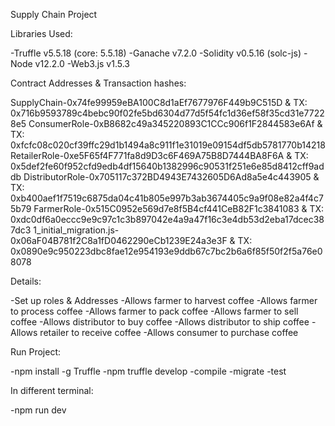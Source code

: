 Supply Chain Project

Libraries Used:

-Truffle v5.5.18 (core: 5.5.18)
-Ganache v7.2.0
-Solidity v0.5.16 (solc-js)
-Node v12.2.0
-Web3.js v1.5.3

Contract Addresses & Transaction hashes:

SupplyChain-0x74fe99959eBA100C8d1aEf7677976F449b9C515D & TX: 0x716b9593789c4bebc90f02fe5bd6304d77d5f54fc1d36ef58f35cd31e77228e5
ConsumerRole-0xB8682c49a345220893C1CCc906f1F2844583e6Af & TX: 0xfcfc08c020cf39ffc29d1b1494a8c911f1e31019e09154df5db5781770b14218
RetailerRole-0xe5F65f4F771fa8d9D3c6F469A75B8D7444BA8F6A & TX: 0x5def2fe60f952cfd9edb4df15640b1382996c90531f251e6e85d8412cff9addb
DistributorRole-0x705117c372BD4943E7432605D6Ad8a5e4c443905 & TX: 0xb400aef1f7519c6875da04c41b805e997b3ab3674405c9a9f08e82a4f4c75b79
FarmerRole-0x515C0952e569d7e8f5B4cf441CeB82F1c3841083 & TX: 0xdc0df6a0eccc9e9c97c1c3b897042e4a9a47f16c3e4db53d2eba17dcec387dc3
1_initial_migration.js-0x06aF04B781f2C8a1fD0462290eCb1239E24a3e3F & TX: 0x0890e9c950223dbc8fae12e954193e9ddb67c7bc2b6a6f85f50f2f5a76e08078

Details:

-Set up roles & Addresses
-Allows farmer to harvest coffee
-Allows farmer to process coffee
-Allows farmer to pack coffee
-Allows farmer to sell coffee
-Allows distributor to buy coffee
-Allows distributor to ship coffee
-Allows retailer to receive coffee
-Allows consumer to purchase coffee

Run Project:

-npm install -g Truffle
-npm truffle develop
-compile
-migrate
-test

In different terminal:

-npm run dev
